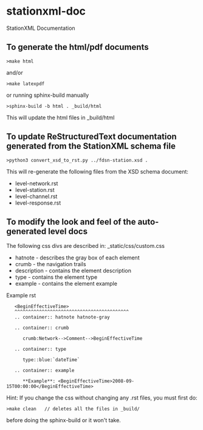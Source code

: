 # stationxml-doc
StationXML Documentation

## To generate the html/pdf documents

    >make html

and/or

    >make latexpdf

or running sphinx-build manually

    >sphinx-build -b html . _build/html

This will update the html files in _build/html

## To update ReStructuredText documentation generated from the StationXML schema file

    >python3 convert_xsd_to_rst.py ../fdsn-station.xsd .

This will re-generate the following files from the XSD schema document:
 - level-network.rst
 - level-station.rst
 - level-channel.rst
 - level-response.rst

## To modify the look and feel of the auto-generated level docs
 
 The following css divs are described in:
 _static/css/custom.css
 
  - hatnote - describes the gray box of each element
  - crumb - the navigation trails
  - description - contains the element description
  - type - contains the element type
  - example - contains the element example

Example rst

       <BeginEffectiveTime>
       ^^^^^^^^^^^^^^^^^^^^^^^^^^^^^^^^^^^^^^^^^^
       .. container:: hatnote hatnote-gray

       .. container:: crumb

          crumb:Network-->Comment-->BeginEffectiveTime

       .. container:: type

          type::blue:`dateTime`

       .. container:: example

          **Example**: <BeginEffectiveTime>2008-09-15T00:00:00</BeginEffectiveTime>

Hint: If you change the css without changing any .rst files, you must first do:

    >make clean   // deletes all the files in _build/
    
before doing the sphinx-build or it won't take.
